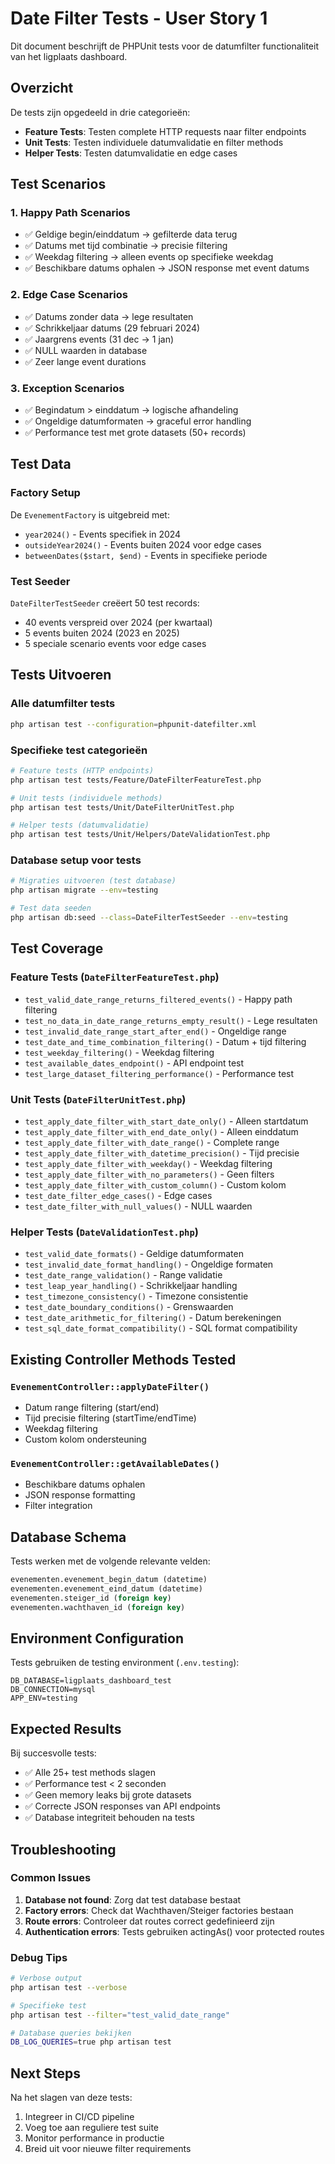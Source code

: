 # Date Filter Tests - User Story 1

Dit document beschrijft de PHPUnit tests voor de datumfilter functionaliteit van het ligplaats dashboard.

## Overzicht

De tests zijn opgedeeld in drie categorieën:
- **Feature Tests**: Testen complete HTTP requests naar filter endpoints
- **Unit Tests**: Testen individuele datumvalidatie en filter methods
- **Helper Tests**: Testen datumvalidatie en edge cases

## Test Scenarios

### 1. Happy Path Scenarios
- ✅ Geldige begin/einddatum → gefilterde data terug
- ✅ Datums met tijd combinatie → precisie filtering
- ✅ Weekdag filtering → alleen events op specifieke weekdag
- ✅ Beschikbare datums ophalen → JSON response met event datums

### 2. Edge Case Scenarios  
- ✅ Datums zonder data → lege resultaten
- ✅ Schrikkeljaar datums (29 februari 2024)
- ✅ Jaargrens events (31 dec → 1 jan)
- ✅ NULL waarden in database
- ✅ Zeer lange event durations

### 3. Exception Scenarios
- ✅ Begindatum > einddatum → logische afhandeling
- ✅ Ongeldige datumformaten → graceful error handling
- ✅ Performance test met grote datasets (50+ records)

## Test Data

### Factory Setup
De `EvenementFactory` is uitgebreid met:
- `year2024()` - Events specifiek in 2024
- `outsideYear2024()` - Events buiten 2024 voor edge cases  
- `betweenDates($start, $end)` - Events in specifieke periode

### Test Seeder
`DateFilterTestSeeder` creëert 50 test records:
- 40 events verspreid over 2024 (per kwartaal)
- 5 events buiten 2024 (2023 en 2025)
- 5 speciale scenario events voor edge cases

## Tests Uitvoeren

### Alle datumfilter tests
```bash
php artisan test --configuration=phpunit-datefilter.xml
```

### Specifieke test categorieën
```bash
# Feature tests (HTTP endpoints)
php artisan test tests/Feature/DateFilterFeatureTest.php

# Unit tests (individuele methods)
php artisan test tests/Unit/DateFilterUnitTest.php

# Helper tests (datumvalidatie)
php artisan test tests/Unit/Helpers/DateValidationTest.php
```

### Database setup voor tests
```bash
# Migraties uitvoeren (test database)
php artisan migrate --env=testing

# Test data seeden
php artisan db:seed --class=DateFilterTestSeeder --env=testing
```

## Test Coverage

### Feature Tests (`DateFilterFeatureTest.php`)
- `test_valid_date_range_returns_filtered_events()` - Happy path filtering
- `test_no_data_in_date_range_returns_empty_result()` - Lege resultaten
- `test_invalid_date_range_start_after_end()` - Ongeldige range
- `test_date_and_time_combination_filtering()` - Datum + tijd filtering
- `test_weekday_filtering()` - Weekdag filtering
- `test_available_dates_endpoint()` - API endpoint test
- `test_large_dataset_filtering_performance()` - Performance test

### Unit Tests (`DateFilterUnitTest.php`)
- `test_apply_date_filter_with_start_date_only()` - Alleen startdatum
- `test_apply_date_filter_with_end_date_only()` - Alleen einddatum
- `test_apply_date_filter_with_date_range()` - Complete range
- `test_apply_date_filter_with_datetime_precision()` - Tijd precisie
- `test_apply_date_filter_with_weekday()` - Weekdag filtering
- `test_apply_date_filter_with_no_parameters()` - Geen filters
- `test_apply_date_filter_with_custom_column()` - Custom kolom
- `test_date_filter_edge_cases()` - Edge cases
- `test_date_filter_with_null_values()` - NULL waarden

### Helper Tests (`DateValidationTest.php`)
- `test_valid_date_formats()` - Geldige datumformaten
- `test_invalid_date_format_handling()` - Ongeldige formaten
- `test_date_range_validation()` - Range validatie
- `test_leap_year_handling()` - Schrikkeljaar handling
- `test_timezone_consistency()` - Timezone consistentie
- `test_date_boundary_conditions()` - Grenswaarden
- `test_date_arithmetic_for_filtering()` - Datum berekeningen
- `test_sql_date_format_compatibility()` - SQL format compatibility

## Existing Controller Methods Tested

### `EvenementController::applyDateFilter()`
- Datum range filtering (start/end)
- Tijd precisie filtering (startTime/endTime)
- Weekdag filtering
- Custom kolom ondersteuning

### `EvenementController::getAvailableDates()`
- Beschikbare datums ophalen
- JSON response formatting
- Filter integration

## Database Schema

Tests werken met de volgende relevante velden:
```sql
evenementen.evenement_begin_datum (datetime)
evenementen.evenement_eind_datum (datetime)
evenementen.steiger_id (foreign key)
evenementen.wachthaven_id (foreign key)
```

## Environment Configuration

Tests gebruiken de testing environment (`.env.testing`):
```env
DB_DATABASE=ligplaats_dashboard_test
DB_CONNECTION=mysql
APP_ENV=testing
```

## Expected Results

Bij succesvolle tests:
- ✅ Alle 25+ test methods slagen
- ✅ Performance test < 2 seconden
- ✅ Geen memory leaks bij grote datasets
- ✅ Correcte JSON responses van API endpoints
- ✅ Database integriteit behouden na tests

## Troubleshooting

### Common Issues
1. **Database not found**: Zorg dat test database bestaat
2. **Factory errors**: Check dat Wachthaven/Steiger factories bestaan  
3. **Route errors**: Controleer dat routes correct gedefinieerd zijn
4. **Authentication errors**: Tests gebruiken actingAs() voor protected routes

### Debug Tips
```bash
# Verbose output
php artisan test --verbose

# Specifieke test
php artisan test --filter="test_valid_date_range"

# Database queries bekijken
DB_LOG_QUERIES=true php artisan test
```

## Next Steps

Na het slagen van deze tests:
1. Integreer in CI/CD pipeline
2. Voeg toe aan reguliere test suite
3. Monitor performance in productie
4. Breid uit voor nieuwe filter requirements
